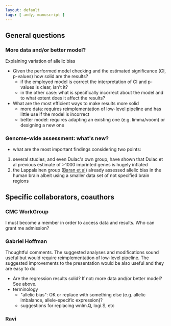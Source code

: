 ```yaml
---
layout: default
tags: [ andy, manuscript ]
---
```


## General questions

### More data and/or better model?

Explaining variation of allelic bias

* Given the performed model checking and the estimated significance (CI, p-values) how solid are the results?
    * if the employed model is correct the interpretation of CI and p-values is clear, isn't it?
    * in the other case: what is specifically incorrect about the model and to what extent does it affect the results?
* What are the most efficient ways to make results more solid
    * more data: requires reimplementation of low-level pipeline and has little use if the model is incorrect
    * better model: requires adapting an existing one (e.g. limma/voom) or designing a new one

### Genome-wide assessment: what's new?

* what are the most important findings considering two points:
1. several studies, and even Dulac's own group, have shown that Dulac et al previous estimate of >1000 imprinted genes is hugely inflated
1. the Lappalainen group ([Baran et al][Baran et al]) already assessed allelic bias in the human brain albeit using a smaller data set of not specified brain regions


## Specific collaborators, coauthors

### CMC WorkGroup

I must become a member in order to access data and results.  Who can grant me admission?

### Gabriel Hoffman

Thoughtful comments.  The suggested analyses and modifications sound useful but would require reimplementation of low-level pipeline.  The suggested improvements to the presentation would be also useful and they are easy to do.

* Are the regression results solid?  If not: more data and/or better model?  See above.
* terminology
    * "allelic bias": OK or replace with something else (e.g. allelic imbalance, allele-specific expression)?
    * suggestions for replacing wnlm.Q, logi.S, etc

### Ravi

[Baran et al]: https://www.ncbi.nlm.nih.gov/pmc/articles/PMC4484390/
<!-- MathJax scripts -->
<script type="text/javascript" src="https://cdn.mathjax.org/mathjax/latest/MathJax.js?config=TeX-AMS-MML_HTMLorMML"></script>
